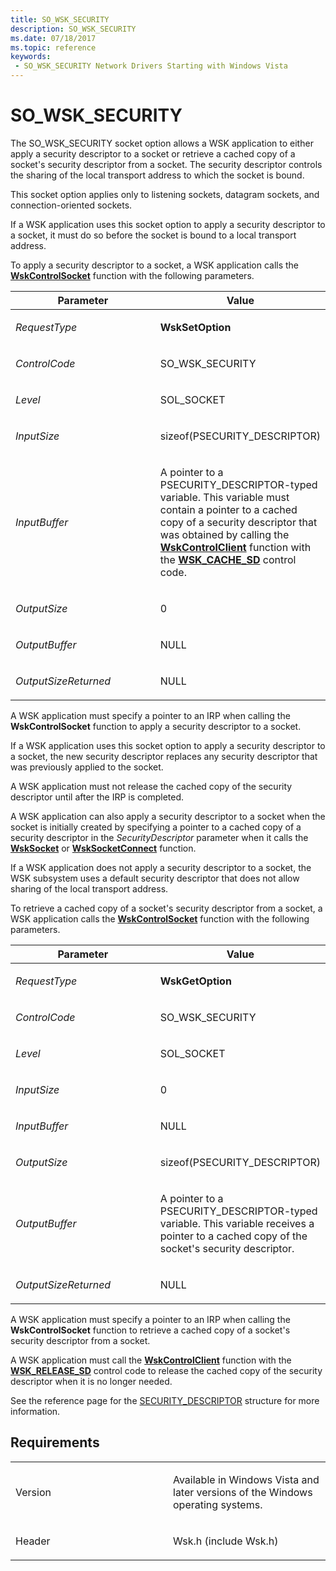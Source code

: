 ```yaml
---
title: SO_WSK_SECURITY
description: SO_WSK_SECURITY
ms.date: 07/18/2017
ms.topic: reference
keywords:
 - SO_WSK_SECURITY Network Drivers Starting with Windows Vista
---
```


# SO\_WSK\_SECURITY


The SO\_WSK\_SECURITY socket option allows a WSK application to either apply a security descriptor to a socket or retrieve a cached copy of a socket's security descriptor from a socket. The security descriptor controls the sharing of the local transport address to which the socket is bound.

This socket option applies only to listening sockets, datagram sockets, and connection-oriented sockets.

If a WSK application uses this socket option to apply a security descriptor to a socket, it must do so before the socket is bound to a local transport address.

To apply a security descriptor to a socket, a WSK application calls the [**WskControlSocket**](/windows-hardware/drivers/ddi/wsk/nc-wsk-pfn_wsk_control_socket) function with the following parameters.

<table>
<colgroup>
<col width="50%" />
<col width="50%" />
</colgroup>
<thead>
<tr class="header">
<th>Parameter</th>
<th>Value</th>
</tr>
</thead>
<tbody>
<tr class="odd">
<td><p><em>RequestType</em></p></td>
<td><p><strong>WskSetOption</strong></p></td>
</tr>
<tr class="even">
<td><p><em>ControlCode</em></p></td>
<td><p>SO_WSK_SECURITY</p></td>
</tr>
<tr class="odd">
<td><p><em>Level</em></p></td>
<td><p>SOL_SOCKET</p></td>
</tr>
<tr class="even">
<td><p><em>InputSize</em></p></td>
<td><p>sizeof(PSECURITY_DESCRIPTOR)</p></td>
</tr>
<tr class="odd">
<td><p><em>InputBuffer</em></p></td>
<td><p>A pointer to a PSECURITY_DESCRIPTOR-typed variable. This variable must contain a pointer to a cached copy of a security descriptor that was obtained by calling the <a href="/windows-hardware/drivers/ddi/wsk/nc-wsk-pfn_wsk_control_client" data-raw-source="[&lt;strong&gt;WskControlClient&lt;/strong&gt;](/windows-hardware/drivers/ddi/wsk/nc-wsk-pfn_wsk_control_client)"><strong>WskControlClient</strong></a> function with the <a href="wsk-cache-sd.md" data-raw-source="[&lt;strong&gt;WSK_CACHE_SD&lt;/strong&gt;](wsk-cache-sd.md)"><strong>WSK_CACHE_SD</strong></a> control code.</p></td>
</tr>
<tr class="even">
<td><p><em>OutputSize</em></p></td>
<td><p>0</p></td>
</tr>
<tr class="odd">
<td><p><em>OutputBuffer</em></p></td>
<td><p>NULL</p></td>
</tr>
<tr class="even">
<td><p><em>OutputSizeReturned</em></p></td>
<td><p>NULL</p></td>
</tr>
</tbody>
</table>

A WSK application must specify a pointer to an IRP when calling the **WskControlSocket** function to apply a security descriptor to a socket.

If a WSK application uses this socket option to apply a security descriptor to a socket, the new security descriptor replaces any security descriptor that was previously applied to the socket.

A WSK application must not release the cached copy of the security descriptor until after the IRP is completed.

A WSK application can also apply a security descriptor to a socket when the socket is initially created by specifying a pointer to a cached copy of a security descriptor in the *SecurityDescriptor* parameter when it calls the [**WskSocket**](/windows-hardware/drivers/ddi/wsk/nc-wsk-pfn_wsk_socket) or [**WskSocketConnect**](/windows-hardware/drivers/ddi/wsk/nc-wsk-pfn_wsk_socket_connect) function.

If a WSK application does not apply a security descriptor to a socket, the WSK subsystem uses a default security descriptor that does not allow sharing of the local transport address.

To retrieve a cached copy of a socket's security descriptor from a socket, a WSK application calls the [**WskControlSocket**](/windows-hardware/drivers/ddi/wsk/nc-wsk-pfn_wsk_control_socket) function with the following parameters.

<table>
<colgroup>
<col width="50%" />
<col width="50%" />
</colgroup>
<thead>
<tr class="header">
<th>Parameter</th>
<th>Value</th>
</tr>
</thead>
<tbody>
<tr class="odd">
<td><p><em>RequestType</em></p></td>
<td><p><strong>WskGetOption</strong></p></td>
</tr>
<tr class="even">
<td><p><em>ControlCode</em></p></td>
<td><p>SO_WSK_SECURITY</p></td>
</tr>
<tr class="odd">
<td><p><em>Level</em></p></td>
<td><p>SOL_SOCKET</p></td>
</tr>
<tr class="even">
<td><p><em>InputSize</em></p></td>
<td><p>0</p></td>
</tr>
<tr class="odd">
<td><p><em>InputBuffer</em></p></td>
<td><p>NULL</p></td>
</tr>
<tr class="even">
<td><p><em>OutputSize</em></p></td>
<td><p>sizeof(PSECURITY_DESCRIPTOR)</p></td>
</tr>
<tr class="odd">
<td><p><em>OutputBuffer</em></p></td>
<td><p>A pointer to a PSECURITY_DESCRIPTOR-typed variable. This variable receives a pointer to a cached copy of the socket's security descriptor.</p></td>
</tr>
<tr class="even">
<td><p><em>OutputSizeReturned</em></p></td>
<td><p>NULL</p></td>
</tr>
</tbody>
</table>

A WSK application must specify a pointer to an IRP when calling the **WskControlSocket** function to retrieve a cached copy of a socket's security descriptor from a socket.

A WSK application must call the [**WskControlClient**](/windows-hardware/drivers/ddi/wsk/nc-wsk-pfn_wsk_control_client) function with the [**WSK\_RELEASE\_SD**](wsk-release-sd.md) control code to release the cached copy of the security descriptor when it is no longer needed.

See the reference page for the [SECURITY_DESCRIPTOR](/windows/win32/api/winnt/ns-winnt-security_descriptor) structure for more information.

## Requirements

<table>
<colgroup>
<col width="50%" />
<col width="50%" />
</colgroup>
<tbody>
<tr class="odd">
<td><p>Version</p></td>
<td><p>Available in Windows Vista and later versions of the Windows operating systems.</p></td>
</tr>
<tr class="even">
<td><p>Header</p></td>
<td>Wsk.h (include Wsk.h)</td>
</tr>
</tbody>
</table>

